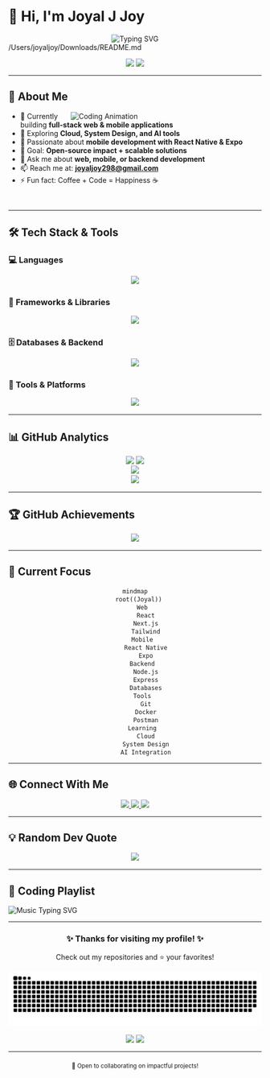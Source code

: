  # 👋 Hi, I'm Joyal J Joy  

<div align="center">
  <img src="https://readme-typing-svg.herokuapp.com?font=Fira+Code&size=32&duration=2800&pause=2000&color=00F5D4&center=true&vCenter=true&width=940&lines=Software+Developer;Full+Stack+Engineer;Mobile+App+Creator;Always+Learning+%26+Building" alt="Typing SVG" />
</div>
/Users/joyaljoy/Downloads/README.md
<p align="center">
  <img src="https://komarev.com/ghpvc/?username=JoyalJJoy&color=blueviolet&style=flat-square&label=Profile+Views" />
  <img src="https://img.shields.io/github/followers/JoyalJJoy?style=flat-square&color=blue" />
</p>

---

## 🚀 About Me  

<img align="right" alt="Coding Animation" width="380" src="https://raw.githubusercontent.com/abhisheknaiidu/abhisheknaiidu/master/code.gif">

- 🔭 Currently building **full-stack web & mobile applications**  
- 🌱 Exploring **Cloud, System Design, and AI tools**  
- 📱 Passionate about **mobile development with React Native & Expo**  
- 🎯 Goal: **Open-source impact + scalable solutions**  
- 💬 Ask me about **web, mobile, or backend development**  
- 📫 Reach me at: **joyaljoy298@gmail.com**  
- ⚡ Fun fact: Coffee + Code = Happiness ☕  

<br clear="both" />

---

## 🛠️ Tech Stack & Tools  

### 💻 Languages  
<p align="center">
  <img src="https://skillicons.dev/icons?i=html,css,js,ts,python,java,cpp,c" />
</p>

### 🚀 Frameworks & Libraries  
<p align="center">
  <img src="https://skillicons.dev/icons?i=react,nextjs,nodejs,express,tailwind,bootstrap,reactnative,expo" />
</p>

### 🗄️ Databases & Backend  
<p align="center">
  <img src="https://skillicons.dev/icons?i=mysql,mongodb,postgresql,firebase" />
</p>

### 🔧 Tools & Platforms  
<p align="center">
  <img src="https://skillicons.dev/icons?i=git,github,vscode,postman,docker,figma,vercel" />
</p>

---

## 📊 GitHub Analytics  

<div align="center">
  <img height="180em" src="https://github-readme-stats.vercel.app/api?username=JoyalJJoy&show_icons=true&theme=radical&include_all_commits=true&count_private=true&hide_border=true" />
  <img height="180em" src="https://github-readme-stats.vercel.app/api/top-langs/?username=JoyalJJoy&layout=compact&theme=radical&hide_border=true" />
</div>

<div align="center">
  <img src="https://streak-stats.demolab.com?user=JoyalJJoy&theme=radical&hide_border=true" />
</div>

<div align="center">
  <img src="https://github-readme-activity-graph.vercel.app/graph?username=JoyalJJoy&theme=radical&hide_border=true" />
</div>

---

## 🏆 GitHub Achievements  

<div align="center">
  <img src="https://github-profile-trophy.vercel.app/?username=JoyalJJoy&theme=radical&no-frame=true&column=7" />
</div>

---

## 🎯 Current Focus  

<div align="center">

```mermaid
mindmap
  root((Joyal))
    Web
      React
      Next.js
      Tailwind
    Mobile
      React Native
      Expo
    Backend
      Node.js
      Express
      Databases
    Tools
      Git
      Docker
      Postman
    Learning
      Cloud
      System Design
      AI Integration
```

</div>

---

## 🌐 Connect With Me  

<div align="center">
  <a href="https://www.linkedin.com/in/joyal-j-joy-410284286">
    <img src="https://img.shields.io/badge/LinkedIn-0077B5?style=for-the-badge&logo=linkedin&logoColor=white" />
  </a>
  <a href="mailto:joyaljoy298@gmail.com">
    <img src="https://img.shields.io/badge/Gmail-D14836?style=for-the-badge&logo=gmail&logoColor=white" />
  </a>
  <a href="https://github.com/JoyalJJoy">
    <img src="https://img.shields.io/badge/GitHub-000?style=for-the-badge&logo=github&logoColor=white" />
  </a>
</div>

---

## 💡 Random Dev Quote  

<div align="center">
  <img src="https://quotes-github-readme.vercel.app/api?type=horizontal&theme=radical" />
</div>

---

## 🎵 Coding Playlist  

 <img src="https://readme-typing-svg.herokuapp.com?font=Fira+Code&size=22&duration=3000&pause=1000&color=1DB954&center=true&vCenter=true&multiline=true&width=600&height=100&lines=🎧+Lo-Fi+Beats;🎶+Synthwave;🎼+Instrumental+Coding+Flow;⚡+Focus+Boost+Vibes" alt="Music Typing SVG" />

---

<div align="center">
  <h3>✨ Thanks for visiting my profile! ✨</h3>
  <p>Check out my repositories and ⭐ your favorites!</p>
  
  <img src="https://raw.githubusercontent.com/platane/snk/output/github-contribution-grid-snake.svg" />
  
  <p>
    <img src="https://forthebadge.com/images/badges/built-with-love.svg" />
    <img src="https://forthebadge.com/images/badges/powered-by-coffee.svg" />
  </p>
</div>

---

<div align="center">
  <sub>🤝 Open to collaborating on impactful projects!</sub>
</div>
